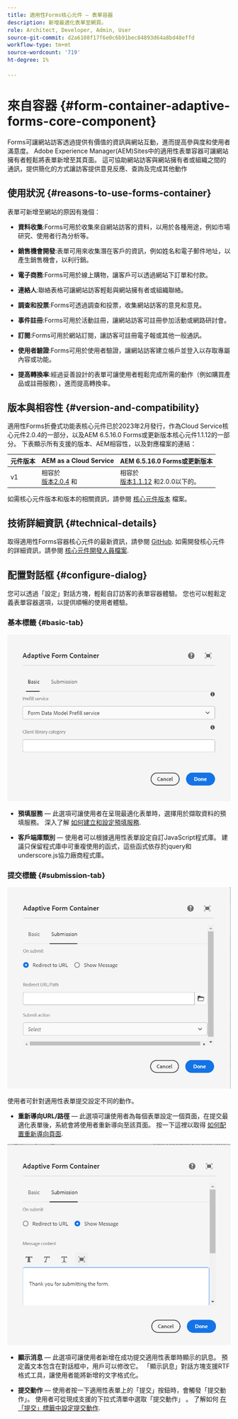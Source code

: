 ```yaml
---
title: 適用性Forms核心元件 — 表單容器
description: 新增最適化表單至網頁。
role: Architect, Developer, Admin, User
source-git-commit: d2a6108f17f6e0c6b91bec84893d64a8bd48effd
workflow-type: tm+mt
source-wordcount: '719'
ht-degree: 1%

---
```



# 來自容器 {#form-container-adaptive-forms-core-component}

Forms可讓網站訪客透過提供有價值的資訊與網站互動，進而提高參與度和使用者滿意度。 Adobe Experience Manager(AEM)Sites中的適用性表單容器可讓網站擁有者輕鬆將表單新增至其頁面。 這可協助網站訪客與網站擁有者或組織之間的通訊，提供簡化的方式讓訪客提供意見反應、查詢及完成其他動作

## 使用狀況 {#reasons-to-use-forms-container}

表單可新增至網站的原因有幾個：

* **資料收集**:Forms可用於收集來自網站訪客的資料，以用於各種用途，例如市場研究、使用者行為分析等。

* **銷售機會開發**:表單可用來收集潛在客戶的資訊，例如姓名和電子郵件地址，以產生銷售機會，以利行銷。

* **電子商務**:Forms可用於線上購物，讓客戶可以透過網站下訂單和付款。

* **連絡人**:聯絡表格可讓網站訪客輕鬆與網站擁有者或組織聯絡。

* **調查和投票**:Forms可透過調查和投票，收集網站訪客的意見和意見。

* **事件註冊**:Forms可用於活動註冊，讓網站訪客可註冊參加活動或網路研討會。

* **訂閱**:Forms可用於網站訂閱，讓訪客可註冊電子報或其他一般通訊。

* **使用者驗證**:Forms可用於使用者驗證，讓網站訪客建立帳戶並登入以存取專屬內容或功能。

* **提高轉換率**:經過妥善設計的表單可讓使用者輕鬆完成所需的動作（例如購買產品或註冊服務），進而提高轉換率。


## 版本與相容性 {#version-and-compatibility}

適用性Forms折疊式功能表核心元件已於2023年2月發行，作為Cloud Service核心元件2.0.4的一部分，以及AEM 6.5.16.0 Forms或更新版本核心元件1.1.12的一部分。 下表顯示所有支援的版本、AEM相容性，以及對應檔案的連結：

| 元件版本 | AEM as a Cloud Service  | AEM 6.5.16.0 Forms或更新版本 |
|---|---|---|
| v1 | 相容於<br>[版本2.0.4](/help/adaptive-forms/version.md) 和 | 相容於<br>[版本1.1.12](/help/adaptive-forms/version.md) 和2.0.0以下的。 |

如需核心元件版本和版本的相關資訊，請參閱 [核心元件版本](/help/adaptive-forms/version.md) 檔案。
<!-- ## Sample Component Output {#sample-component-output}

To experience the Accordion Component as well as see examples of its configuration options as well as HTML and JSON output, visit the [Component Library](https://adobe.com/go/aem_cmp_library_accordion). -->

## 技術詳細資訊 {#technical-details}

取得適用性Forms容器核心元件的最新資訊，請參閱 [GitHub](https://github.com/adobe/aem-core-forms-components/tree/master/ui.af.apps/src/main/content/jcr_root/apps/core/fd/components/form/container/v1/container). 如需開發核心元件的詳細資訊，請參閱 [核心元件開發人員檔案](/help/developing/overview.md).

## 配置對話框 {#configure-dialog}

您可以透過「設定」對話方塊，輕鬆自訂訪客的表單容器體驗。 您也可以輕鬆定義表單容器選項，以提供順暢的使用者體驗。

### 基本標籤 {#basic-tab}

![基本標籤](/help/adaptive-forms/assets/formcontainer_basictab.png)

* **預填服務**  — 此選項可讓使用者在呈現最適化表單時，選擇用於擷取資料的預填服務。 深入了解 [如何建立和設定預填服務](https://experienceleague.adobe.com/docs/experience-manager-cloud-service/content/forms/create-an-adaptive-form/prepopulate-adaptive-form-fields.html?lang=en#aem-forms-custom-prefill-service).

* **客戶端庫類別**  — 使用者可以根據適用性表單設定自訂JavaScript程式庫。 建議只保留程式庫中可重複使用的函式，這些函式依存於jquery和underscore.js協力廠商程式庫。

### 提交標籤 {#submission-tab}

![提交標籤](/help/adaptive-forms/assets/formcontainer_submissiontab.png)

使用者可針對適用性表單提交設定不同的動作。

* **重新導向URL/路徑**  — 此選項可讓使用者為每個表單設定一個頁面，在提交最適化表單後，系統會將使用者重新導向至該頁面。 按一下這裡以取得 [如何配置重新導向頁面](https://experienceleague.adobe.com/docs/experience-manager-cloud-service/content/forms/create-an-adaptive-form/configure-submit-actions-and-metadata-submission/configuring-redirect-page.html).

![顯示消息頁簽](/help/adaptive-forms/assets/formconatiner_showmessage.png)

* **顯示消息**  — 此選項可讓使用者新增在成功提交適用性表單時顯示的訊息。 預定義文本包含在對話框中，用戶可以修改它。 「顯示訊息」對話方塊支援RTF格式工具，讓使用者能將新增的文字格式化。

* **提交動作**  — 使用者按一下適用性表單上的「提交」按鈕時，會觸發「提交動作」。 使用者可從現成支援的下拉式清單中選取「提交動作」 。 了解如何 [在「提交」標籤中設定提交動作](https://experienceleague.adobe.com/docs/experience-manager-cloud-service/content/forms/create-an-adaptive-form/configure-submit-actions-and-metadata-submission/configuring-submit-actions.html#supporting-custom-functions-in-validation-expressions-br).
